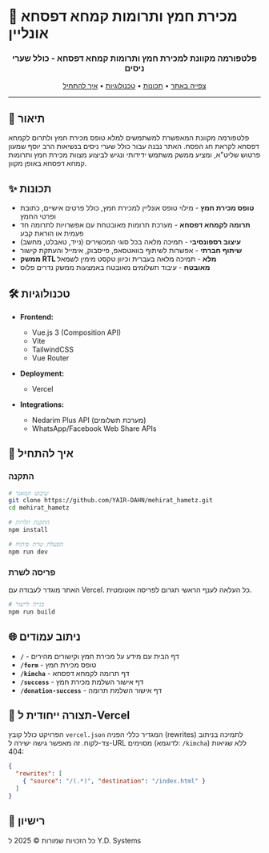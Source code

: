 # 🌟 מכירת חמץ ותרומות קמחא דפסחא אונליין

<div dir="rtl" align="center">
  <h3>פלטפורמה מקוונת למכירת חמץ ותרומות קמחא דפסחא - כולל שערי ניסים</h3>
  <p>
    <a href="https://mehirat-hametz.vercel.app" target="_blank">צפייה באתר</a> • 
    <a href="#תכונות">תכונות</a> • 
    <a href="#טכנולוגיות">טכנולוגיות</a> • 
    <a href="#איך-להתחיל">איך להתחיל</a>
  </p>
</div>

---

## 📝 תיאור

פלטפורמה מקוונת המאפשרת למשתמשים למלא טופס מכירת חמץ ולתרום לקמחא דפסחא לקראת חג הפסח. האתר נבנה עבור כולל שערי ניסים בנשיאות הרב יוסף שמעון פרטוש שליט"א, ומציע ממשק משתמש ידידותי ונגיש לביצוע מצוות מכירת חמץ ותרומות קמחא דפסחא באופן מקוון.

## ✨ תכונות

- **טופס מכירת חמץ** - מילוי טופס אונליין למכירת חמץ, כולל פרטים אישיים, כתובת ופרטי החמץ
- **תרומה לקמחא דפסחא** - מערכת תרומות מאובטחת עם אפשרויות לתרומה חד פעמית או הוראת קבע
- **עיצוב רספונסיבי** - תמיכה מלאה בכל סוגי המכשירים (נייד, טאבלט, מחשב)
- **שיתוף חברתי** - אפשרות לשיתוף בוואטסאפ, פייסבוק, אימייל והעתקת קישור
- **ממשק RTL מלא** - תמיכה מלאה בעברית וכיוון טקסט מימין לשמאל
- **מאובטח** - עיבוד תשלומים מאובטח באמצעות ממשק נדרים פלוס

## 🛠️ טכנולוגיות

<div dir="ltr">

- **Frontend:**
  - Vue.js 3 (Composition API)
  - Vite
  - TailwindCSS
  - Vue Router

- **Deployment:**
  - Vercel

- **Integrations:**
  - Nedarim Plus API (מערכת תשלומים)
  - WhatsApp/Facebook Web Share APIs

</div>

## 🚀 איך להתחיל

### התקנה

```bash
# שיבוט המאגר
git clone https://github.com/YAIR-DAHN/mehirat_hametz.git
cd mehirat_hametz

# התקנת תלויות
npm install

# הפעלת שרת פיתוח
npm run dev
```

### פריסה לשרת

האתר מוגדר לעבודה עם Vercel. כל העלאה לענף הראשי תגרום לפריסה אוטומטית.

```bash
# בנייה לייצור
npm run build
```

## 🌐 ניתוב עמודים

- **`/`** - דף הבית עם מידע על מכירת חמץ וקישורים מהירים
- **`/form`** - טופס מכירת חמץ
- **`/kimcha`** - דף תרומה לקמחא דפסחא
- **`/success`** - דף אישור השלמת מכירת חמץ
- **`/donation-success`** - דף אישור השלמת תרומה

## 🔧 תצורה ייחודית ל-Vercel

הפרויקט כולל קובץ `vercel.json` המגדיר כללי הפניה (rewrites) לתמיכה בניתוב צד-לקוח. זה מאפשר גישה ישירה ל-URL מסוימים (לדוגמא: `/kimcha`) ללא שגיאות 404:

```json
{
  "rewrites": [
    { "source": "/(.*)", "destination": "/index.html" }
  ]
}
```

## 📄 רישיון

כל הזכויות שמורות © 2025 ל Y.D. Systems 
